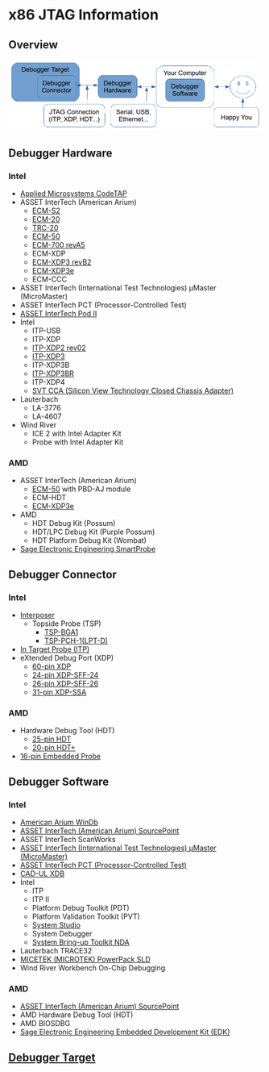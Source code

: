 # x86 JTAG Information

## Overview
![Overview](./Overview.gif)

## Debugger Hardware
### Intel
* [Applied Microsystems CodeTAP](./Hardware/CodeTAP.md)
* ASSET InterTech (American Arium)
    * [ECM-S2](./Hardware/ECM-S2.md)
    * [ECM-20](./Hardware/ECM-20.md)
    * [TRC-20](./Hardware/TRC-20.md)
    * [ECM-50](./Hardware/ECM-50.md)
    * [ECM-700 revA5](./Hardware/ECM-700_revA5.md)
    * ECM-XDP
    * [ECM-XDP3 revB2](./Hardware/ECM-XDP3_revB2.md)
    * [ECM-XDP3e](./Hardware/ECM-XDP3e.md)
    * ECM-CCC
* ASSET InterTech (International Test Technologies) µMaster (MicroMaster)
* ASSET InterTech PCT (Processor-Controlled Test)
* [ASSET InterTech Pod II](./Hardware/Pod_II.md)
* Intel
    * ITP-USB
    * ITP-XDP
    * [ITP-XDP2 rev02](./Hardware/ITP-XDP2_rev02.md)
    * [ITP-XDP3](./Hardware/ITP-XDP3.md)
    * ITP-XDP3B
    * [ITP-XDP3BR](./Hardware/ITP-XDP3BR.md)
    * ITP-XDP4
    * [SVT CCA (Silicon View Technology Closed Chassis Adapter)](./Hardware/Intel%20SVT%20CCA.md)
* Lauterbach
    * LA-3776
    * LA-4607
* Wind River
    * ICE 2 with Intel Adapter Kit
    * Probe with Intel Adapter Kit

### AMD
* ASSET InterTech (American Arium)
    * [ECM-50](./Hardware/ECM-50.md) with PBD-AJ module
    * ECM-HDT
    * [ECM-XDP3e](./Hardware/ECM-XDP3e.md)
* AMD
    * HDT Debug Kit (Possum)
    * HDT/LPC Debug Kit (Purple Possum)
    * HDT Platform Debug Kit (Wombat)
* [Sage Electronic Engineering SmartProbe](./Hardware/SmartProbe.md)

## Debugger Connector
### Intel
* [Interposer](./Connector/Interposer.md)
    * Topside Probe (TSP)
        * [TSP-BGA1](./Connector/TSP-BGA1.md)
        * [TSP-PCH-1(LPT-D)](./Connector/TSP-PCH-1(LPT-D).md)
* [In Target Probe (ITP)](./Connector/ITP.md)
* eXtended Debug Port (XDP)
    * [60-pin XDP](./Connector/XDP.md)
    * [24-pin XDP-SFF-24](./Connector/XDP-SFF-24.md)
    * [26-pin XDP-SFF-26](./Connector/XDP-SFF-26.md)
    * [31-pin XDP-SSA](./Connector/XDP-SSA.md)

### AMD
* Hardware Debug Tool (HDT)
    * [25-pin HDT](./Connector/HDT.md)
    * [20-pin HDT+](./Connector/HDTPlus.md)
* [16-pin Embedded Probe](./Connector/EmbeddedProbe.md)

## Debugger Software
### Intel
* [American Arium WinDb](./Software/SourcePoint)
* [ASSET InterTech (American Arium) SourcePoint](./Software/SourcePoint)
* ASSET InterTech ScanWorks
* [ASSET InterTech (International Test Technologies) µMaster (MicroMaster)](./Software/Processor-Controlled%20Test)
* [ASSET InterTech PCT (Processor-Controlled Test)](./Software/Processor-Controlled%20Test)
* [CAD-UL XDB](./Software/CAD-UL%20XDB)
* Intel
    * ITP
    * ITP II
    * Platform Debug Toolkit (PDT)
    * Platform Validation Toolkit (PVT)
    * [System Studio](./Software/Intel%20System%20Studio)
    * System Debugger
    * [System Bring-up Toolkit NDA](./Software/Intel%20System%20Bring-up%20Toolkit%20NDA)
* Lauterbach TRACE32
* [MICETEK (MICROTEK) PowerPack SLD](./Software/PowerPack%20SLD)
* Wind River Workbench On-Chip Debugging 

### AMD
* [ASSET InterTech (American Arium) SourcePoint](./Software/SourcePoint)
* AMD Hardware Debug Tool (HDT)
* AMD BIOSDBG
* [Sage Electronic Engineering Embedded Development Kit (EDK)](./Software/Sage%20EDK)

## [Debugger Target](./Target/Target.md)
